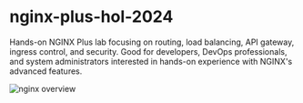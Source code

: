# nginx-plus-hol-2024
Hands-on NGINX Plus lab focusing on routing, load balancing, API gateway, ingress control, and security. Good for developers, DevOps professionals, and system administrators interested in hands-on experience with NGINX's advanced features.

![nginx overview](nginx_overivew.png)

